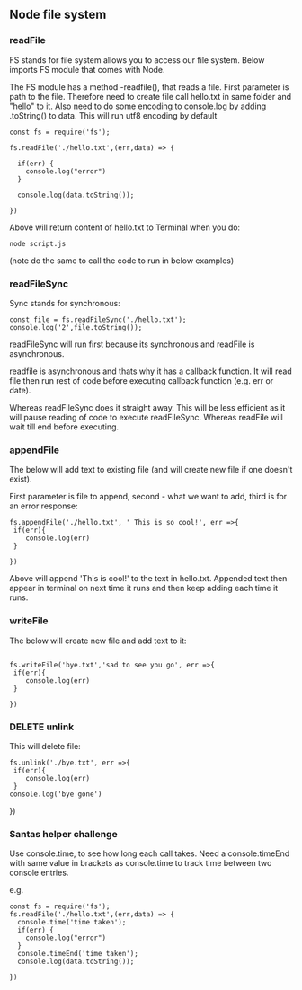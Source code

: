 ## Node file system ##

### readFile ###
FS stands for file system allows you to access our file system. Below imports FS module that comes with Node. 

The FS module has a method -readfile(), that reads a file. First parameter is path to the file. Therefore need to create file call hello.txt in same folder and "hello" to it. Also need to do some encoding to console.log by adding .toString() to data. This will run utf8 encoding by default


```
const fs = require('fs');

fs.readFile('./hello.txt',(err,data) => {

  if(err) {
    console.log("error")
  }

  console.log(data.toString());
  
})

```

Above will return content of hello.txt to Terminal when you do: 

```
node script.js

```
(note do the same to call the code to run in below examples)

### readFileSync ###
Sync stands for synchronous:

```
const file = fs.readFileSync('./hello.txt');
console.log('2',file.toString());
```

readFileSync will run first because its synchronous and readFile is asynchronous. 

readfile is asynchronous and thats why it has a callback function. It will read file then run rest of code before executing callback function (e.g. err or date). 

Whereas readFileSync does it straight away. This will be less efficient as it will pause reading of code to execute readFileSync. Whereas readFile will wait till end before executing.  


### appendFile ###
The below will add text to existing file (and will create new file if one doesn't exist). 

First parameter is file to append, second - what we want to add, third is for an error response:

```
fs.appendFile('./hello.txt', ' This is so cool!', err =>{
 if(err){
 	console.log(err)
 }

})
```

Above will append 'This is cool!' to the text in hello.txt. Appended text then appear in terminal on next time it runs and then keep adding each time it runs. 

### writeFile ###

The below will create new file and add text to it: 

```

fs.writeFile('bye.txt','sad to see you go', err =>{
 if(err){
 	console.log(err)
 }

})
```
### DELETE unlink ###
This will delete file: 

```
fs.unlink('./bye.txt', err =>{
 if(err){
 	console.log(err)
 }
console.log('bye gone')
```

})

### Santas helper challenge ###

Use console.time, to see how long each call takes. Need a console.timeEnd with same value in brackets as console.time to track time between two console entries.  

e.g. 

```
const fs = require('fs');
fs.readFile('./hello.txt',(err,data) => {
  console.time('time taken');
  if(err) {
    console.log("error")
  }
  console.timeEnd('time taken');
  console.log(data.toString());
  
})	

```
